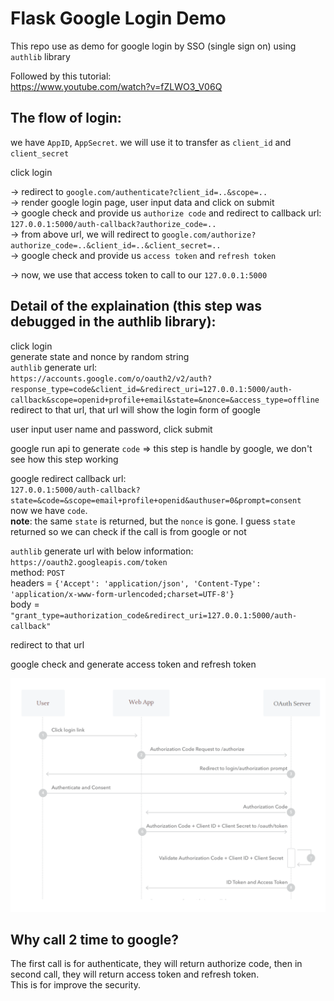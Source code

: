 # Flask Google Login Demo

This repo use as demo for google login by SSO (single sign on) using `authlib` library

Followed by this tutorial:<br>
https://www.youtube.com/watch?v=fZLWO3_V06Q

## The flow of login:
we have `AppID`, `AppSecret`. we will use it to transfer as `client_id` and `client_secret`

click login

-> redirect to `google.com/authenticate?client_id=..&scope=..`<br>
-> render google login page, user input data and click on submit<br>
-> google check and provide us `authorize code` and redirect to callback url: `127.0.0.1:5000/auth-callback?authorize_code=..`<br>
-> from above url, we will redirect to `google.com/authorize?authorize_code=..&client_id=..&client_secret=..`<br>
-> google check and provide us `access token` and `refresh token`<br>

-> now, we use that access token to call to our `127.0.0.1:5000`

## Detail of the explaination (this step was debugged in the authlib library):

click login<br>
generate state and nonce by random string<br>
`authlib` generate url:<br>
`https://accounts.google.com/o/oauth2/v2/auth?response_type=code&client_id=&redirect_uri=127.0.0.1:5000/auth-callback&scope=openid+profile+email&state=&nonce=&access_type=offline`
<br>redirect to that url, that url will show the login form of google

user input user name and password, click submit

google run api to generate `code` => this step is handle by google, we don't see how this step working

google redirect callback url:<br>
`127.0.0.1:5000/auth-callback?state=&code=&scope=email+profile+openid&authuser=0&prompt=consent`
<br>now we have `code`.
<br>**note**: the same `state` is returned, but the `nonce` is gone. I guess `state` returned so we can check if the call is from google or not

`authlib` generate url with below information:<br>
`https://oauth2.googleapis.com/token`
<br>method: `POST`
<br>headers = `{'Accept': 'application/json', 'Content-Type': 'application/x-www-form-urlencoded;charset=UTF-8'}`
<br>body = `"grant_type=authorization_code&redirect_uri=127.0.0.1:5000/auth-callback"`

redirect to that url

google check and generate access token and refresh token

![flow.png](flow.png)

## Why call 2 time to google?

The first call is for authenticate, they will return authorize code, then in second call, they will return access token and refresh token.<br>
This is for improve the security.